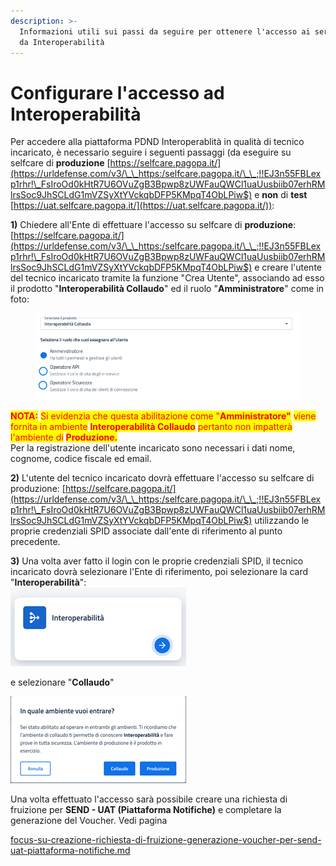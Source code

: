 ```yaml
---
description: >-
  Informazioni utili sui passi da seguire per ottenere l'accesso ai servizi PND
  da Interoperabilità
---
```


# Configurare l'accesso ad Interoperabilità

Per accedere alla piattaforma PDND Interoperablità in qualità di tecnico incaricato, è necessario seguire i seguenti passaggi (da eseguire su selfcare di **produzione** [https://selfcare.pagopa.it/](https://urldefense.com/v3/\_\_https:/selfcare.pagopa.it/\_\_;!!EJ3n55FBLexp1rhr!\_FsIroOd0kHtR7U6OVuZgB3Bpwp8zUWFauQWCl1uaUusbiib07erhRMlrsSoc9JhSCLdG1mVZSyXtYVckqbDFP5KMpqT4ObLPiw$) e **non** di **test** [https://uat.selfcare.pagopa.it/](https://uat.selfcare.pagopa.it/)):

**1)** Chiedere all'Ente di effettuare l'accesso su selfcare di **produzione**:  [https://selfcare.pagopa.it/](https://urldefense.com/v3/\_\_https:/selfcare.pagopa.it/\_\_;!!EJ3n55FBLexp1rhr!\_FsIroOd0kHtR7U6OVuZgB3Bpwp8zUWFauQWCl1uaUusbiib07erhRMlrsSoc9JhSCLdG1mVZSyXtYVckqbDFP5KMpqT4ObLPiw$) e creare l'utente del tecnico incaricato tramite la funzione "Crea Utente", associando ad esso il prodotto "**Interoperabilità Collaudo**" ed il ruolo "**Amministratore**" come in foto:

<figure><img src="../../.gitbook/assets/image.png" alt=""><figcaption></figcaption></figure>

<mark style="color:red;">**NOTA:**</mark> <mark style="color:red;"></mark><mark style="color:red;">Si evidenzia che questa abilitazione come "</mark><mark style="color:red;">**Amministratore"**</mark> <mark style="color:red;"></mark><mark style="color:red;">viene fornita in ambiente</mark> <mark style="color:red;"></mark><mark style="color:red;">**Interoperabilità Collaudo**</mark> <mark style="color:red;"></mark><mark style="color:red;">pertanto non impatterà l'ambiente di</mark> <mark style="color:red;"></mark><mark style="color:red;">**Produzione.**</mark>\
Per la registrazione dell'utente incaricato sono necessari i dati nome, cognome, codice fiscale ed email.

**2)** L'utente del tecnico incaricato dovrà effettuare l'accesso su selfcare di produzione: [https://selfcare.pagopa.it/](https://urldefense.com/v3/\_\_https:/selfcare.pagopa.it/\_\_;!!EJ3n55FBLexp1rhr!\_FsIroOd0kHtR7U6OVuZgB3Bpwp8zUWFauQWCl1uaUusbiib07erhRMlrsSoc9JhSCLdG1mVZSyXtYVckqbDFP5KMpqT4ObLPiw$) utilizzando le proprie credenziali SPID associate dall'ente di riferimento al punto precedente.&#x20;

**3)** Una volta aver fatto il login con le proprie credenziali SPID, il tecnico incaricato dovrà selezionare l'Ente di riferimento, poi selezionare la card "**Interoperabilità**":\
![](<../../.gitbook/assets/image (6).png>)

e selezionare "**Collaudo**"

![](<../../.gitbook/assets/image (29).png>)

Una volta effettuato l'accesso sarà possibile creare una richiesta di fruizione per **SEND - UAT (Piattaforma Notifiche)** e completare la generazione del Voucher. Vedi pagina

[focus-su-creazione-richiesta-di-fruizione-generazione-voucher-per-send-uat-piattaforma-notifiche.md](focus-su-creazione-richiesta-di-fruizione-generazione-voucher-per-send-uat-piattaforma-notifiche.md "mention")
